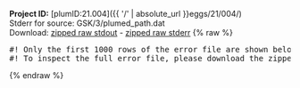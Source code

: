 **Project ID:** [plumID:21.004]({{ '/' | absolute_url }}eggs/21/004/)  
Stderr for source:  GSK/3/plumed_path.dat   
Download: [zipped raw stdout](plumed_path.dat.plumed.stdout.txt.zip) - [zipped raw stderr](plumed_path.dat.plumed.stderr.txt.zip) 
{% raw %}
<pre>
#! Only the first 1000 rows of the error file are shown below
#! To inspect the full error file, please download the zipped raw stderr file above
</pre>
{% endraw %}
